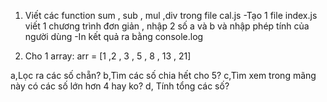 1. Viết các function sum , sub , mul ,div trong file cal.js 
-Tạo 1 file index.js viết 1 chương trình đơn giản , nhập 2 số a và b 
và nhập phép tính của người dùng
-In kết quả ra bằng console.log

2. Cho 1 array:
 arr = [1 ,2 , 3 , 5 , 8 , 13 , 21]

a,Lọc ra các số chẵn?
b,Tìm các số chia hết cho 5?
c,Tìm xem trong mãng này có các số lớn hơn 4 hay ko?
d, Tính tổng các số?
